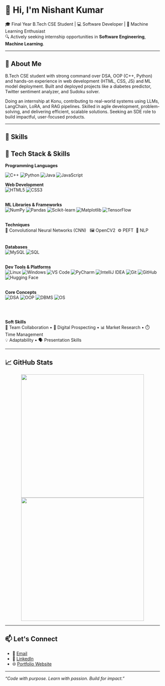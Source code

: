 # 👋 Hi, I'm Nishant Kumar

🎓 Final Year B.Tech CSE Student | 💻 Software Developer | 🤖 Machine Learning Enthusiast  
🔍 Actively seeking internship opportunities in **Software Engineering**, **Machine Learning**.

---

## 🚀 About Me

B.Tech CSE student with strong command over DSA, OOP (C++, Python) and hands-on experience in web development (HTML, CSS, JS) and ML model deployment. Built and deployed projects like a diabetes predictor, Twitter sentiment analyzer, and Sudoku solver.

Doing an internship at Konu, contributing to real-world systems using LLMs, LangChain, LoRA, and RAG pipelines. Skilled in agile development, problem-solving, and delivering efficient, scalable solutions. Seeking an SDE role to build impactful, user-focused products.

---

## 💼 Skills
## 🧠 Tech Stack & Skills

  <!-- Programming Languages -->
<strong>Programming Languages</strong><br>
<p>
  <img src="https://img.shields.io/badge/C++-00599C?style=for-the-badge&logo=cplusplus&logoColor=white" alt="C++">
  <img src="https://img.shields.io/badge/Python-3776AB?style=for-the-badge&logo=python&logoColor=white" alt="Python">
  <img src="https://img.shields.io/badge/Java-ED8B00?style=for-the-badge&logo=java&logoColor=white" alt="Java">
  <img src="https://img.shields.io/badge/JavaScript-F7DF1E?style=for-the-badge&logo=javascript&logoColor=black" alt="JavaScript">
</p>


  <!-- Web Technologies -->
  <strong>Web Development</strong><br>
  ![HTML5](https://img.shields.io/badge/HTML5-E34F26?style=for-the-badge&logo=html5&logoColor=white)
  ![CSS3](https://img.shields.io/badge/CSS3-1572B6?style=for-the-badge&logo=css3&logoColor=white)
  <br><br>

  <!-- Machine Learning Libraries -->
  <strong>ML Libraries & Frameworks</strong><br>
  ![NumPy](https://img.shields.io/badge/NumPy-013243?style=for-the-badge&logo=numpy&logoColor=white)
  ![Pandas](https://img.shields.io/badge/Pandas-150458?style=for-the-badge&logo=pandas&logoColor=white)
  ![Scikit-learn](https://img.shields.io/badge/Scikit--Learn-F7931E?style=for-the-badge&logo=scikit-learn&logoColor=white)
  ![Matplotlib](https://img.shields.io/badge/Matplotlib-3776AB?style=for-the-badge&logo=matplotlib&logoColor=white)
  ![TensorFlow](https://img.shields.io/badge/TensorFlow-FF6F00?style=for-the-badge&logo=tensorflow&logoColor=white)
  <br><br>

  <!-- ML Techniques -->
  <strong>Techniques</strong><br>
  🧠 Convolutional Neural Networks (CNN) &nbsp; 🖼️ OpenCV2 &nbsp;⚙️ PEFT &nbsp;💬 NLP
  <br><br>

  <!-- Databases -->
  <strong>Databases</strong><br>
  ![MySQL](https://img.shields.io/badge/MySQL-4479A1?style=for-the-badge&logo=mysql&logoColor=white)
  ![SQL](https://img.shields.io/badge/SQL-005C84?style=for-the-badge&logo=postgresql&logoColor=white)
  <br><br>

  <!-- Developer Tools -->
  <strong>Dev Tools & Platforms</strong><br>
  ![Linux](https://img.shields.io/badge/Linux-FCC624?style=for-the-badge&logo=linux&logoColor=black)
  ![Windows](https://img.shields.io/badge/Windows-0078D6?style=for-the-badge&logo=windows&logoColor=white)
  ![VS Code](https://img.shields.io/badge/VS_Code-007ACC?style=for-the-badge&logo=visual-studio-code&logoColor=white)
  ![PyCharm](https://img.shields.io/badge/PyCharm-000000?style=for-the-badge&logo=pycharm&logoColor=white)
  ![IntelliJ IDEA](https://img.shields.io/badge/IntelliJ-000000?style=for-the-badge&logo=intellij-idea&logoColor=white)
  ![Git](https://img.shields.io/badge/Git-F05032?style=for-the-badge&logo=git&logoColor=white)
  ![GitHub](https://img.shields.io/badge/GitHub-181717?style=for-the-badge&logo=github&logoColor=white)
  ![Hugging Face](https://img.shields.io/badge/HuggingFace-FFD21F?style=for-the-badge&logo=huggingface&logoColor=black)
  <br><br>

  <!-- Concepts -->
<strong>Core Concepts</strong><br>
![DSA](https://img.shields.io/badge/DSA-blue?style=for-the-badge&logo=codeforces)
![OOP](https://img.shields.io/badge/OOP-9C27B0?style=for-the-badge&logo=abstract)
![DBMS](https://img.shields.io/badge/DBMS-4CAF50?style=for-the-badge&logo=mysql)
![OS](https://img.shields.io/badge/OS-607D8B?style=for-the-badge&logo=linux)

  <br><br>

  <!-- Soft Skills -->
  <strong>Soft Skills</strong><br>
  🤝 Team Collaboration • 🔎 Digital Prospecting • 📊 Market Research • ⏱️ Time Management<br>
  💡 Adaptability • 🗣️ Presentation Skills
</p>

---

## 📈 GitHub Stats

<p align="center">
  <img src="https://github-readme-stats.vercel.app/api?username=Nishantr846&show_icons=true&theme=radical" width="400"/>
  <img src="https://github-readme-streak-stats.herokuapp.com/?user=Nishantr846&theme=radical" width="400"/>
</p>

---

## 📫 Let's Connect

- 📧 [Email](mailto:nishantr846@gmail.com)  
- 💼 [LinkedIn](https://www.linkedin.com/in/nishantr846)  
- 🌐 [Portfolio Website](https://nishantr846.vercel.app)

---

_“Code with purpose. Learn with passion. Build for impact.”_
